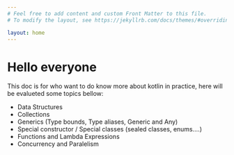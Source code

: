 ```yaml
---
# Feel free to add content and custom Front Matter to this file.
# To modify the layout, see https://jekyllrb.com/docs/themes/#overriding-theme-defaults

layout: home
---
```



# Hello everyone

This doc is for who want to do know more about kotlin in practice, here will be evalueted some topics bellow:

- Data Structures
- Collections
- Generics (Type bounds, Type aliases, Generic and Any)
- Special constructor / Special classes (sealed classes, enums....)
- Functions and Lambda Expressions
- Concurrency and Paralelism

